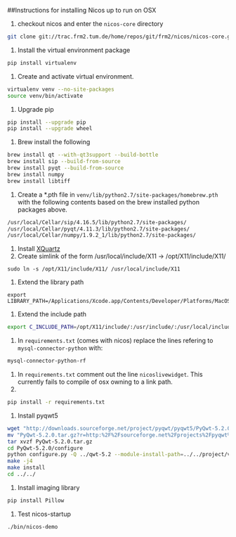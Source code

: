 ##Instructions for installing Nicos up to run on OSX

1. checkout nicos and enter the `nicos-core` directory
```bash
git clone git://trac.frm2.tum.de/home/repos/git/frm2/nicos/nicos-core.git
```
1. Install the virtual environment package 
```bash
pip install virtualenv
```
1. Create and activate virtual environment.
```bash
virtualenv venv --no-site-packages
source venv/bin/activate
```
1. Upgrade pip
```bash
pip install --upgrade pip
pip install --upgrade wheel
```
1. Brew install the following
```bash
brew install qt --with-qt3support --build-bottle
brew install sip --build-from-source
brew install pyqt --build-from-source
brew install numpy
brew install libtiff
```
1. Create a *.pth file in `venv/lib/python2.7/site-packages/homebrew.pth` with the following contents based on the brew installed python packages above.
```bash
/usr/local/Cellar/sip/4.16.5/lib/python2.7/site-packages/
/usr/local/Cellar/pyqt/4.11.3/lib/python2.7/site-packages/
/usr/local/Cellar/numpy/1.9.2_1/lib/python2.7/site-packages/
```
1. Install [XQuartz](https://www.xquartz.org/)
1. Create simlink of the form /usr/local/include/X11 -> /opt/X11/include/X11/
```
sudo ln -s /opt/X11/include/X11/ /usr/local/include/X11
```
1. Extend the library path
```
export LIBRARY_PATH=/Applications/Xcode.app/Contents/Developer/Platforms/MacOSX.platform/Developer/SDKs/MacOSX10.10.sdk/usr/lib/:/opt/X11/lib/
```
1. Extend the include path
```bash
export C_INCLUDE_PATH=/opt/X11/include/:/usr/include/:/usr/local/include/
```
1. In `requirements.txt` (comes with nicos) replace the lines refering to `mysql-connector-python` with:
```bash
mysql-connector-python-rf
```
1. In `requirements.txt` comment out the line `nicoslivewidget`. This currently fails to compile of osx owning to a link path.
1. 
```bash
pip install -r requirements.txt 
```
1. Install pyqwt5
```bash
wget "http://downloads.sourceforge.net/project/pyqwt/pyqwt5/PyQwt-5.2.0/PyQwt-5.2.0.tar.gz?r=http%3A%2F%2Fsourceforge.net%2Fprojects%2Fpyqwt%2F%3Fsource%3Ddlp&ts=1371067906&use_mirror=iweb"
mv "PyQwt-5.2.0.tar.gz?r=http:%2F%2Fsourceforge.net%2Fprojects%2Fpyqwt%2F?source=dlp&ts=1371067906&use_mirror=iweb" PyQwt-5.2.0.tar.gz
tar xvzf PyQwt-5.2.0.tar.gz
cd PyQwt-5.2.0/configure
python configure.py -Q ../qwt-5.2 --module-install-path=../../project/venv/lib/python2.7/site-packages/PyQt4 --extra-lflags="-headerpad_max_install_names -bundle -undefined dynamic_lookup" --sip-include-dirs=../../project/venv/include/python2.7
make -j4
make install
cd ../../
```
1. Install imaging library 
```bash
pip install Pillow
```
1. Test nicos-startup
```bash
./bin/nicos-demo
```
